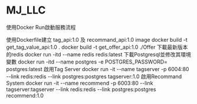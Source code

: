 # MJ_LLC

使用Docker Run啟動服務流程

使用Dockerfile建立 tag_api:1.0 及 recommand_api:1.0 image
docker build -t get_tag_value_api:1.0 .
docker build -t get_offer_api:1.0 ./Offer
下載最新版本的redis
docker run -itd --name redis redis:latest
下載Postgresql並修改其環境變數
docker run -itd --name postgres -e POSTGRES_PASSWORD=  postgres:latest
啟用Tag Server
docker run -it --name tagserver -p 6004:80 --link redis:redis --link postgres:postgres tagserver:1.0
啟用Recommand System
docker run -it --name recommend -p 6003:80 --link tagserver:tagserver --link redis:redis --link postgres:postgres recommend:1.0
